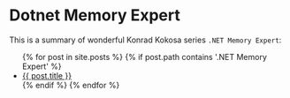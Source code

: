# Dotnet Memory Expert

This is a summary of wonderful Konrad Kokosa series `.NET Memory Expert`:
<ul>
    {% for post in site.posts %}
        {% if post.path contains '.NET Memory Expert' %}
            <li>
                <a href="{{ post.url }}">{{ post.title }}</a>
            </li>
        {% endif %}
    {% endfor %}  
</ul>